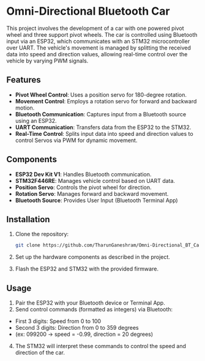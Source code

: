 # Omni-Directional Bluetooth Car

This project involves the development of a car with one powered pivot wheel and three support pivot wheels. The car is controlled using Bluetooth input via an ESP32, which communicates with an STM32 microcontroller over UART. The vehicle's movement is managed by splitting the received data into speed and direction values, allowing real-time control over the vehicle by varying PWM signals.

## Features

- **Pivot Wheel Control**: Uses a position servo for 180-degree rotation.
- **Movement Control**: Employs a rotation servo for forward and backward motion.
- **Bluetooth Communication**: Captures input from a Bluetooth source using an ESP32.
- **UART Communication**: Transfers data from the ESP32 to the STM32.
- **Real-Time Control**: Splits input data into speed and direction values to control Servos via PWM for dynamic movement.

## Components

- **ESP32 Dev Kit V1**: Handles Bluetooth communication.
- **STM32F446RE**: Manages vehicle control based on UART data.
- **Position Servo**: Controls the pivot wheel for direction.
- **Rotation Servo**: Manages forward and backward movement.
- **Bluetooth Source**: Provides User Input (Bluetooth Terminal App)

## Installation

1. Clone the repository:
    ```bash
    git clone https://github.com/TharunGaneshram/Omni-Directional_BT_Car.git
    ```

2. Set up the hardware components as described in the project.

3. Flash the ESP32 and STM32 with the provided firmware.

## Usage

1. Pair the ESP32 with your Bluetooth device or Terminal App.
2. Send control commands (formatted as integers) via Bluetooth:
 - First 3 digits: Speed from 0 to 100
 - Second 3 digits: Direction from 0 to 359 degrees
 - (ex: 099200 -> speed = -0.99, direction = 20 degrees)
4. The STM32 will interpret these commands to control the speed and direction of the car.
